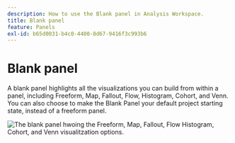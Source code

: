 ```yaml
---
description: How to use the Blank panel in Analysis Workspace.
title: Blank panel
feature: Panels
exl-id: b65d0031-b4c0-4400-8d67-9416f3c993b6
---
```

# Blank panel

A blank panel highlights all the visualizations you can build from within a panel, including Freeform, Map, Fallout, Flow, Histogram, Cohort, and Venn. You can also choose to make the Blank Panel your default project starting state, instead of a freeform panel.

![The blank panel hwoing the Freeform, Map, Fallout, Flow Histogram, Cohort, and Venn visualitzation options.](assets/blank_panel.png)
